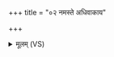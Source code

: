 +++
title = "०२ नमस्ते अधिवाकाय"

+++
<details><summary>मूलम् (VS)</summary>

नम॑स्ते अधिवा॒काय॑ परावा॒काय॑ ते॒ नमः॑। सु॑म॒त्यै मृ॑त्यो ते॒ नमो॑ दुर्म॒त्यै त॑ इ॒दं नमः॑ ॥
</details>